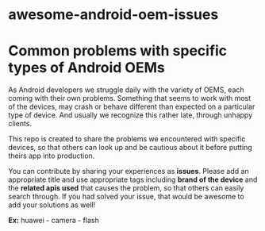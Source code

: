 # awesome-android-oem-issues
# Common problems with specific types of Android OEMs
As Android developers we struggle daily with the variety of OEMS, each coming with their own problems. Something that seems to work with most of the devices, may crash or behave different than expected on a particular type of device. And usually we recognize this rather late, through unhappy clients. 

This repo is created to share the problems we encountered with specific devices, so that others can look up and be cautious about it before putting theirs app into production. 

You can contribute by sharing your experiences as <b>issues</b>. Please add an appropriate title and use appropriate tags including <b>brand of the device</b> and the <b>related apis used</b> that causes the problem, so that others can easily search through. If you had solved your issue, that would be awesome to add your solutions as well!

<b>Ex:</b> huawei - camera - flash
